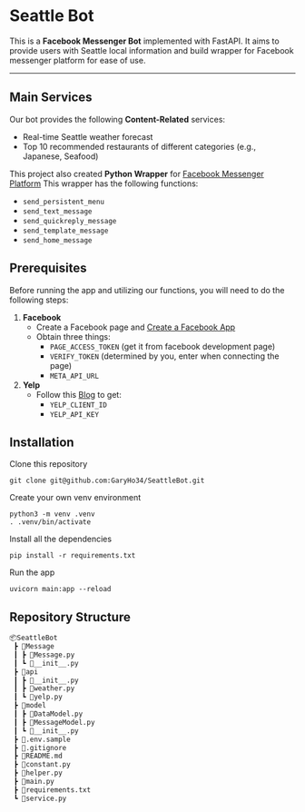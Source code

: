 # Seattle Bot

This is a **Facebook Messenger Bot** implemented with FastAPI. It aims to provide users with Seattle local information and build wrapper for Facebook messenger platform for ease of use.

---

## Main Services

Our bot provides the following **Content-Related** services:

* Real-time Seattle weather forecast
* Top 10 recommended restaurants of different categories (e.g., Japanese, Seafood)

This project also created **Python Wrapper** for [Facebook Messenger Platform](https://developers.facebook.com/docs/messenger-platform)
This wrapper has the following functions:

* `send_persistent_menu`
* `send_text_message`
* `send_quickreply_message`
* `send_template_message`
* `send_home_message`

## Prerequisites

Before running the app and utilizing our functions, you will need to do the following steps:

1. **Facebook**
    * Create a Facebook page and [Create a Facebook App](https://developers.facebook.com/apps/)
    * Obtain three things:
        * `PAGE_ACCESS_TOKEN` (get it from facebook development page)
        * `VERIFY_TOKEN` (determined by you, enter when connecting the page)
        * `META_API_URL`
2. **Yelp**
    * Follow this [Blog](https://elfsight.com/blog/2020/11/how-to-get-and-use-yelp-api/) to get:
        * `YELP_CLIENT_ID`
        * `YELP_API_KEY`

## Installation

Clone this repository

```
git clone git@github.com:GaryHo34/SeattleBot.git
```

Create your own venv environment

```
python3 -m venv .venv
. .venv/bin/activate
```

Install all the dependencies

```
pip install -r requirements.txt
```

Run the app

```
uvicorn main:app --reload
```

## Repository Structure

```md
📦SeattleBot
 ┣ 📂Message
 ┃ ┣ 📜Message.py
 ┃ ┗ 📜__init__.py
 ┣ 📂api
 ┃ ┣ 📜__init__.py
 ┃ ┣ 📜weather.py
 ┃ ┗ 📜yelp.py
 ┣ 📂model
 ┃ ┣ 📜DataModel.py
 ┃ ┣ 📜MessageModel.py
 ┃ ┗ 📜__init__.py
 ┣ 📜.env.sample
 ┣ 📜.gitignore
 ┣ 📜README.md
 ┣ 📜constant.py
 ┣ 📜helper.py
 ┣ 📜main.py
 ┣ 📜requirements.txt
 ┗ 📜service.py
```
